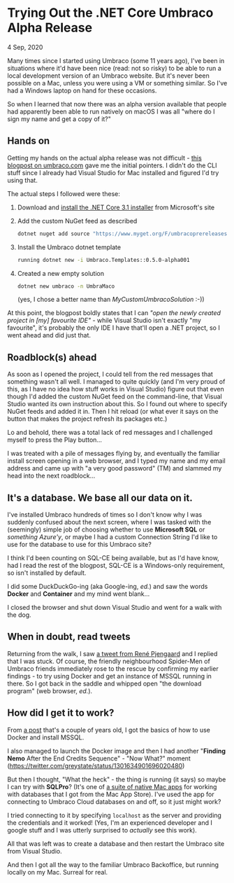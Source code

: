 Trying Out the .NET Core Umbraco Alpha Release
==============================================

<time datetime="2020-09-04T22:11:11+0200"> 4 Sep, 2020</time>

Many times since I started using Umbraco (some 11 years ago), I've been in
situations where it'd have been nice (read: not so risky) to be able to run a
local development version of an Umbraco website. But it's never been possible on
a Mac, unless you were using a VM or something similar. So I've had a Windows
laptop on hand for these occasions.

So when I learned that now there was an alpha version available that people had
apparently been able to run natively on macOS I was all "where do I sign my name
and get a copy of it?"

## Hands on

Getting my hands on the actual alpha release was not difficult -
[this blogpost on umbraco.com](https://umbraco.com/blog/net-core-alpha-release/)
gave me the initial pointers. I didn't do the CLI stuff since I already had
Visual Studio for Mac installed and figured I'd try using that.

The actual steps I followed were these:

1. Download and [install the .NET Core 3.1 installer](https://dotnet.microsoft.com/download)
	from Microsoft's site

2. Add the custom NuGet feed as described
	```bash
	dotnet nuget add source "https://www.myget.org/F/umbracoprereleases/api/v3/index.json" -n "Umbraco Prereleases"
	```
3. Install the Umbraco dotnet template
	```bash
	running dotnet new -i Umbraco.Templates::0.5.0-alpha001
	```
4. Created a new empty solution
	```bash
	dotnet new umbraco -n UmbraMaco
	```
	(yes, I chose a better name than *MyCustomUmbracoSolution* :-))

At this point, the blogpost boldly states that I can
*"open the newly created project in [my] favourite IDE"* - while Visual Studio
isn't exactly "my favourite", it's probably the only IDE I have that'll open a
.NET project, so I went ahead and did just that.

## Roadblock(s) ahead

As soon as I opened the project, I could tell from the red messages that
something wasn't all well. I managed to quite quickly (and I'm very proud of
this, as I have no idea how stuff works in Visual Studio) figure out that even
though I'd added the custom NuGet feed on the command-line, that Visual Studio
wanted its own instruction about this. So I found out where to specify NuGet
feeds and added it in. Then I hit reload (or what ever it says on the button
that makes the project refresh its packages etc.)

Lo and behold, there was a total lack of red messages and I challenged myself
to press the Play button...

I was treated with a pile of messages flying by, and eventually the familiar
install screen opening in a web browser, and I typed my name and my email
address and came up with "a very good password" (TM) and slammed my head into
the next roadblock...

## It's a database. We base all our data on it.

I've installed Umbraco hundreds of times so I don't know why I was suddenly
confused about the next screen, where I was tasked with the (seemingly) simple
job of choosing whether to use **Microsoft SQL** or *something Azure'y*, or
maybe I had a custom Connection String I'd like to use for the database to use
for this Umbraco site?

I think I'd been counting on SQL-CE being available, but as I'd have know, had I
read the rest of the blogpost, SQL-CE is a Windows-only requirement, so isn't
installed by default.

I did some DuckDuckGo-ing (aka Google-ing, *ed.*) and saw the words **Docker**
and **Container** and my mind went blank...

I closed the browser and shut down Visual Studio and went for a walk with the
dog.

## When in doubt, read tweets

Returning from the walk, I saw
[a tweet from René Pjengaard](https://twitter.com/pjengaard/status/1301617397900759040)
and I replied that I was stuck. Of course, the friendly neighbourhood Spider-Men
of Umbraco friends immediately rose to the rescue by confirming my earlier
findings - to try using Docker and get an instance of MSSQL running in there.
So I got back in the saddle and whipped open "the download program"
(web browser, *ed.*).

## How did I get it to work?

From [a post](https://database.guide/how-to-install-sql-server-on-a-mac/) that's
a couple of years old, I got the basics of how to use Docker and install MSSQL.

I also managed to launch the Docker image and then I had another
"**Finding Nemo** After the End Credits Sequence" - "Now What?" moment
(https://twitter.com/greystate/status/1301634901696020480)

But then I thought, "What the heck" - the thing is running (it says) so maybe I
can try with **SQLPro**? (It's one of
[a suite of native Mac apps](http://www.macsqlclient.com) for working with
databases that I got from the Mac App Store). I've used the app for connecting
to Umbraco Cloud databases on and off, so it just might work?

I tried connecting to it by specifying `localhost` as the server and providing
the credentials and it worked! (Yes, I'm an experienced developer and I google
stuff and I was utterly surprised to *actually* see this work).

All that was left was to create a database and then restart the Umbraco site
from Visual Studio.

And then I got all the way to the familiar Umbraco Backoffice, but running
locally on my Mac. Surreal for real.

<data data-slug="umbraco-net-core-alpha"></data>
